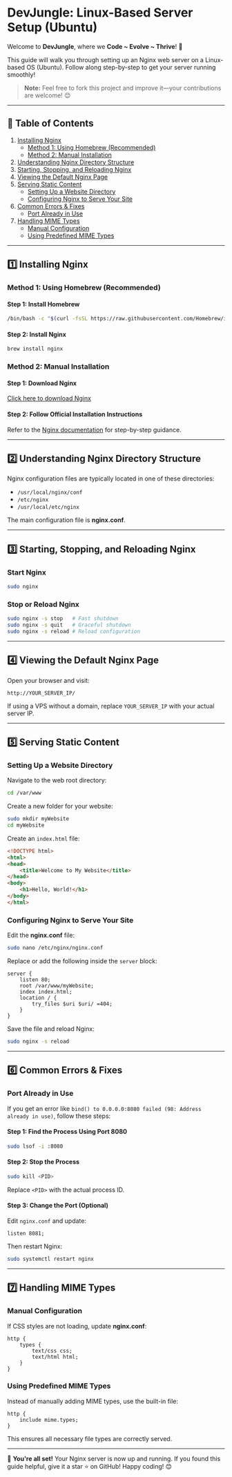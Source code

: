 # DevJungle: Linux-Based Server Setup (Ubuntu)

Welcome to **DevJungle**, where we **Code \~ Evolve \~ Thrive**! 🚀

This guide will walk you through setting up an Nginx web server on a Linux-based OS (Ubuntu). Follow along step-by-step to get your server running smoothly!

> **Note:** Feel free to fork this project and improve it—your contributions are welcome! 😊

---

## 📌 Table of Contents

1. [Installing Nginx](#installing-nginx)
   - [Method 1: Using Homebrew (Recommended)](#method-1-using-homebrew-recommended)
   - [Method 2: Manual Installation](#method-2-manual-installation)
2. [Understanding Nginx Directory Structure](#understanding-nginx-directory-structure)
3. [Starting, Stopping, and Reloading Nginx](#starting-stopping-and-reloading-nginx)
4. [Viewing the Default Nginx Page](#viewing-the-default-nginx-page)
5. [Serving Static Content](#serving-static-content)
   - [Setting Up a Website Directory](#setting-up-a-website-directory)
   - [Configuring Nginx to Serve Your Site](#configuring-nginx-to-serve-your-site)
6. [Common Errors & Fixes](#common-errors--fixes)
   - [Port Already in Use](#port-already-in-use)
7. [Handling MIME Types](#handling-mime-types)
   - [Manual Configuration](#manual-configuration)
   - [Using Predefined MIME Types](#using-predefined-mime-types)

---

## 1️⃣ Installing Nginx

### Method 1: Using Homebrew (Recommended)

#### Step 1: Install Homebrew

```bash
/bin/bash -c "$(curl -fsSL https://raw.githubusercontent.com/Homebrew/install/HEAD/install.sh)"
```

#### Step 2: Install Nginx

```bash
brew install nginx
```

### Method 2: Manual Installation

#### Step 1: Download Nginx

[Click here to download Nginx](http://nginx.org/en/download.html)

#### Step 2: Follow Official Installation Instructions

Refer to the [Nginx documentation](https://nginx.org/en/docs/) for step-by-step guidance.

---

## 2️⃣ Understanding Nginx Directory Structure

Nginx configuration files are typically located in one of these directories:

- `/usr/local/nginx/conf`
- `/etc/nginx`
- `/usr/local/etc/nginx`

The main configuration file is **nginx.conf**.

---

## 3️⃣ Starting, Stopping, and Reloading Nginx

### Start Nginx

```bash
sudo nginx
```

### Stop or Reload Nginx

```bash
sudo nginx -s stop   # Fast shutdown
sudo nginx -s quit   # Graceful shutdown
sudo nginx -s reload # Reload configuration
```

---

## 4️⃣ Viewing the Default Nginx Page

Open your browser and visit:

```
http://YOUR_SERVER_IP/
```

If using a VPS without a domain, replace `YOUR_SERVER_IP` with your actual server IP.

---

## 5️⃣ Serving Static Content

### Setting Up a Website Directory

Navigate to the web root directory:

```bash
cd /var/www
```

Create a new folder for your website:

```bash
sudo mkdir myWebsite
cd myWebsite
```

Create an `index.html` file:

```html
<!DOCTYPE html>
<html>
<head>
    <title>Welcome to My Website</title>
</head>
<body>
    <h1>Hello, World!</h1>
</body>
</html>
```

### Configuring Nginx to Serve Your Site

Edit the **nginx.conf** file:

```bash
sudo nano /etc/nginx/nginx.conf
```

Replace or add the following inside the `server` block:

```nginx
server {
    listen 80;
    root /var/www/myWebsite;
    index index.html;
    location / {
        try_files $uri $uri/ =404;
    }
}
```

Save the file and reload Nginx:

```bash
sudo nginx -s reload
```

---

## 6️⃣ Common Errors & Fixes

### Port Already in Use

If you get an error like `bind() to 0.0.0.0:8080 failed (98: Address already in use)`, follow these steps:

#### Step 1: Find the Process Using Port 8080

```bash
sudo lsof -i :8080
```

#### Step 2: Stop the Process

```bash
sudo kill <PID>
```

Replace `<PID>` with the actual process ID.

#### Step 3: Change the Port (Optional)

Edit `nginx.conf` and update:

```nginx
listen 8081;
```

Then restart Nginx:

```bash
sudo systemctl restart nginx
```

---

## 7️⃣ Handling MIME Types

### Manual Configuration

If CSS styles are not loading, update **nginx.conf**:

```nginx
http {
    types {
        text/css css;
        text/html html;
    }
}
```

### Using Predefined MIME Types

Instead of manually adding MIME types, use the built-in file:

```nginx
http {
    include mime.types;
}
```

This ensures all necessary file types are correctly served.

---

🎉 **You're all set!** Your Nginx server is now up and running. If you found this guide helpful, give it a star ⭐ on GitHub! Happy coding! 😊

